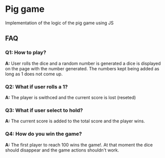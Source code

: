 # Pig game

Implementation of the logic of the pig game using JS

## FAQ

### Q1: How to play?

**A:** User rolls the dice and a random number is generated a dice is displayed on the page with the number generated. The numbers kept being added as long as 1 does not come up.

### Q2: What if user rolls a 1?

**A:** The player is swithced and the current score is lost (reseted)

### Q3: What if user select to hold?

**A:** The current score is added to the total score and the player wins.

### Q4: How do you win the game?

**A:** The first player to reach 100 wins the game!. At that moment the dice should disappear and the game actions shouldn't work.
